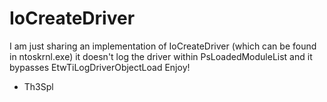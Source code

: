 # IoCreateDriver

I am just sharing an implementation of IoCreateDriver (which can be found in ntoskrnl.exe)
it doesn't log the driver within PsLoadedModuleList and it bypasses EtwTiLogDriverObjectLoad
Enjoy!

- Th3Spl
